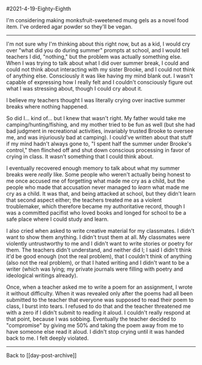 #2021-4-19-Eighty-Eighth

I'm considering making monksfruit-sweetened mung gels as a novel food item.  I've ordered agar powder so they'll be vegan.

---
I'm not sure why I'm thinking about this right now, but as a kid, I would cry over "what did you do during summer" prompts at school, and I would tell teachers I did, "nothing," but the problem was actually something else.  When I was trying to talk about what I did over summer break, I could and could not think about interacting with my sister Brooke, and I could not think of anything else.  Consciously it was like having my mind blank out.  I wasn't capable of expressing how I really felt and I couldn't consciously figure out what I was stressing about, though I could cry about it.

I believe my teachers thought I was literally crying over inactive summer breaks where nothing happened.

So did I... kind of... but I knew that wasn't right.  My father would take me camping/hunting/fishing, and my mother tried to be fun as well (but she had bad judgment in recreational activities, invariably trusted Brooke to oversee me, and was injuriously bad at camping).  I could've written about that stuff if my mind hadn't always gone to, "I spent half the summer under Brooke's control," then flinched off and shut down conscious processing in favor of crying in class.  It wasn't something that I could think about.

I eventually recovered enough memory to talk about what my summer breaks were *really* like.  Some people who weren't actually being honest to me once accused me of forgetting what made me cry as a child, but the people who made that accusation never managed to *learn* what made me cry as a child.  It was that, and being attacked at school, but they didn't learn that second aspect either; the teachers treated me as a violent troublemaker, which therefore became my authoritative record, though I was a committed pacifist who loved books and longed for school to be a safe place where I could study and learn.

I also cried when asked to write creative material for my classmates.  I didn't want to show them anything.  I didn't trust them at all.  My classmates were violently untrustworthy to me and I didn't want to write stories or poetry for them.  The teachers didn't understand, and neither did I; I said I didn't think it'd be good enough (not the real problem), that I couldn't think of anything (also not the real problem), or that I hated writing and I didn't want to be a writer (which was lying; my private journals were filling with poetry and ideological writings already).

Once, when a teacher asked me to write a poem for an assignment, I wrote it without difficulty.  When it was revealed only after the poems had all been submitted to the teacher that everyone was supposed to read their poem to class, I burst into tears.  I refused to do that and the teacher threatened me with a zero if I didn't submit to reading it aloud.  I couldn't really respond at that point, because I was sobbing.  Eventually the teacher decided to "compromise" by giving me 50% and taking the poem away from me to have someone else read it aloud.  I didn't stop crying until it was handed back to me.  I felt deeply violated.

---
Back to [[day-post-archive]]